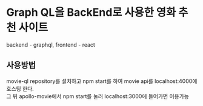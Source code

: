 # Graph QL을 BackEnd로 사용한 영화 추천 사이트

backend - graphql, frontend - react 

## 사용방법

movie-ql repository를 설치하고 npm start를 하여 movie api를 localhost:4000에 호스팅 한다.\
그 뒤 apollo-movie에서 npm start를 눌러 localhost:3000에 들어가면 이용가능
